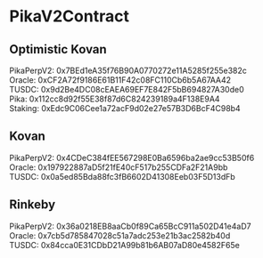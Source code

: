 # PikaV2Contract
## Optimistic Kovan
PikaPerpV2: 0x7BEd1eA35f76B90A0770272e11A5285f255e382c        
Oracle: 0xCF2A72f9186E61B11F42c08FC110Cb6b5A67AA42   
TUSDC: 0x9d2Be4DC08cEAEA69EF7E842F5bB694827A30de0  
Pika: 0x112cc8d92f55E38f87d6C824239189a4F138E9A4    
Staking: 0xEdc9C06Cee1a72acF9d02e27e57B3D6BcF4C98b4  

## Kovan
PikaPerpV2: 0x4CDeC384fEE567298E0Ba6596ba2ae9cc53B50f6    
Oracle: 0x197922887aD5f21fE40cF517b255CDFa2F21A9bb  
TUSDC: 0x0a5ed85Bda88fc3fB6602D41308Eeb03F5D13dFb    

## Rinkeby
PikaPerpV2: 0x36a0218EB8aaCb0f89Ca65BcC911a502D41e4aD7    
Oracle: 0x7cb5d785847028c51a7adc253e21b3ac2582b40d  
TUSDC: 0x84cca0E31CDbD21A99b81b6AB07aD80e4582F65e  

